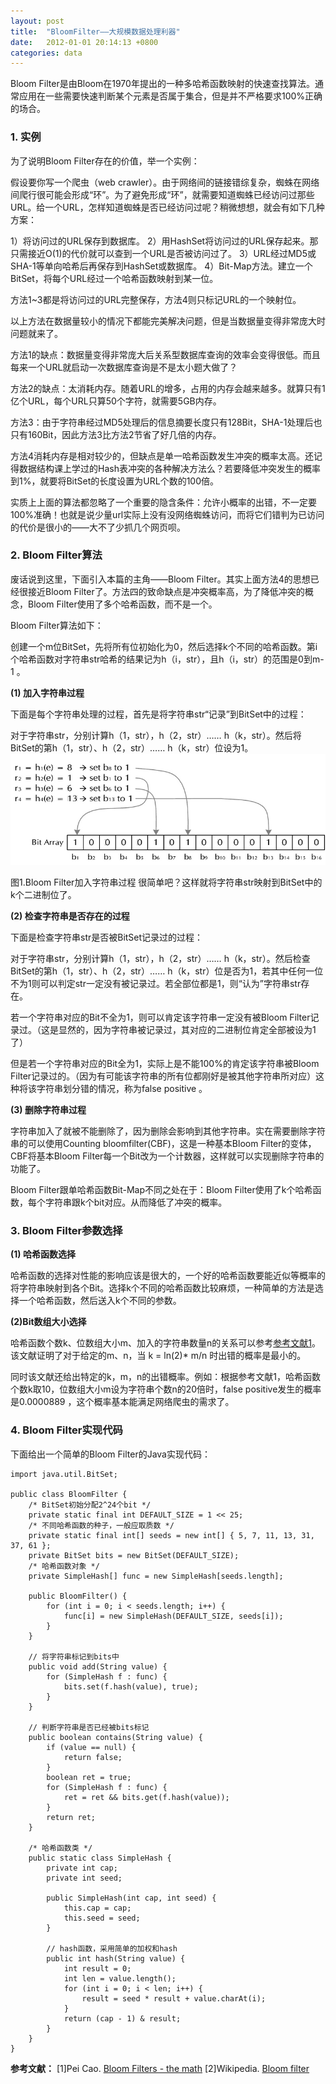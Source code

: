 ```yaml
---
layout: post
title:  "BloomFilter——大规模数据处理利器"
date:   2012-01-01 20:14:13 +0800
categories: data
---
```



Bloom Filter是由Bloom在1970年提出的一种多哈希函数映射的快速查找算法。通常应用在一些需要快速判断某个元素是否属于集合，但是并不严格要求100%正确的场合。

### 1. 实例
为了说明Bloom Filter存在的价值，举一个实例：

假设要你写一个爬虫（web crawler）。由于网络间的链接错综复杂，蜘蛛在网络间爬行很可能会形成“环”。为了避免形成“环”，就需要知道蜘蛛已经访问过那些URL。给一个URL，怎样知道蜘蛛是否已经访问过呢？稍微想想，就会有如下几种方案：

1）将访问过的URL保存到数据库。
2）用HashSet将访问过的URL保存起来。那只需接近O(1)的代价就可以查到一个URL是否被访问过了。
3）URL经过MD5或SHA-1等单向哈希后再保存到HashSet或数据库。
4）Bit-Map方法。建立一个BitSet，将每个URL经过一个哈希函数映射到某一位。

方法1~3都是将访问过的URL完整保存，方法4则只标记URL的一个映射位。

以上方法在数据量较小的情况下都能完美解决问题，但是当数据量变得非常庞大时问题就来了。

方法1的缺点：数据量变得非常庞大后关系型数据库查询的效率会变得很低。而且每来一个URL就启动一次数据库查询是不是太小题大做了？

方法2的缺点：太消耗内存。随着URL的增多，占用的内存会越来越多。就算只有1亿个URL，每个URL只算50个字符，就需要5GB内存。

方法3：由于字符串经过MD5处理后的信息摘要长度只有128Bit，SHA-1处理后也只有160Bit，因此方法3比方法2节省了好几倍的内存。

方法4消耗内存是相对较少的，但缺点是单一哈希函数发生冲突的概率太高。还记得数据结构课上学过的Hash表冲突的各种解决方法么？若要降低冲突发生的概率到1%，就要将BitSet的长度设置为URL个数的100倍。

实质上上面的算法都忽略了一个重要的隐含条件：允许小概率的出错，不一定要100%准确！也就是说少量url实际上没有没网络蜘蛛访问，而将它们错判为已访问的代价是很小的——大不了少抓几个网页呗。 

### 2. Bloom Filter算法 

废话说到这里，下面引入本篇的主角——Bloom Filter。其实上面方法4的思想已经很接近Bloom Filter了。方法四的致命缺点是冲突概率高，为了降低冲突的概念，Bloom Filter使用了多个哈希函数，而不是一个。

Bloom Filter算法如下：

创建一个m位BitSet，先将所有位初始化为0，然后选择k个不同的哈希函数。第i个哈希函数对字符串str哈希的结果记为h（i，str），且h（i，str）的范围是0到m-1 。

**(1) 加入字符串过程**

下面是每个字符串处理的过程，首先是将字符串str“记录”到BitSet中的过程：

对于字符串str，分别计算h（1，str），h（2，str）…… h（k，str）。然后将BitSet的第h（1，str）、h（2，str）…… h（k，str）位设为1。
![bloomfilter](images/bloomfilter.jpg)

图1.Bloom Filter加入字符串过程
很简单吧？这样就将字符串str映射到BitSet中的k个二进制位了。

**(2) 检查字符串是否存在的过程**

下面是检查字符串str是否被BitSet记录过的过程：

对于字符串str，分别计算h（1，str），h（2，str）…… h（k，str）。然后检查BitSet的第h（1，str）、h（2，str）…… h（k，str）位是否为1，若其中任何一位不为1则可以判定str一定没有被记录过。若全部位都是1，则“认为”字符串str存在。

若一个字符串对应的Bit不全为1，则可以肯定该字符串一定没有被Bloom Filter记录过。（这是显然的，因为字符串被记录过，其对应的二进制位肯定全部被设为1了）

但是若一个字符串对应的Bit全为1，实际上是不能100%的肯定该字符串被Bloom Filter记录过的。（因为有可能该字符串的所有位都刚好是被其他字符串所对应）这种将该字符串划分错的情况，称为false positive 。


**(3) 删除字符串过程** 

字符串加入了就被不能删除了，因为删除会影响到其他字符串。实在需要删除字符串的可以使用Counting bloomfilter(CBF)，这是一种基本Bloom Filter的变体，CBF将基本Bloom Filter每一个Bit改为一个计数器，这样就可以实现删除字符串的功能了。

Bloom Filter跟单哈希函数Bit-Map不同之处在于：Bloom Filter使用了k个哈希函数，每个字符串跟k个bit对应。从而降低了冲突的概率。

 

### 3. Bloom Filter参数选择

**(1) 哈希函数选择**

哈希函数的选择对性能的影响应该是很大的，一个好的哈希函数要能近似等概率的将字符串映射到各个Bit。选择k个不同的哈希函数比较麻烦，一种简单的方法是选择一个哈希函数，然后送入k个不同的参数。

**(2)Bit数组大小选择** 

哈希函数个数k、位数组大小m、加入的字符串数量n的关系可以参考[参考文献1](http://pages.cs.wisc.edu/~cao/papers/summary-cache/node8.html)。该文献证明了对于给定的m、n，当 k = ln(2)* m/n 时出错的概率是最小的。

同时该文献还给出特定的k，m，n的出错概率。例如：根据参考文献1，哈希函数个数k取10，位数组大小m设为字符串个数n的20倍时，false positive发生的概率是0.0000889 ，这个概率基本能满足网络爬虫的需求了。  



### 4. Bloom Filter实现代码

下面给出一个简单的Bloom Filter的Java实现代码：

```
import java.util.BitSet;

public class BloomFilter {
	/* BitSet初始分配2^24个bit */
	private static final int DEFAULT_SIZE = 1 << 25;
	/* 不同哈希函数的种子，一般应取质数 */
	private static final int[] seeds = new int[] { 5, 7, 11, 13, 31, 37, 61 };
	private BitSet bits = new BitSet(DEFAULT_SIZE);
	/* 哈希函数对象 */
	private SimpleHash[] func = new SimpleHash[seeds.length];

	public BloomFilter() {
		for (int i = 0; i < seeds.length; i++) {
			func[i] = new SimpleHash(DEFAULT_SIZE, seeds[i]);
		}
	}

	// 将字符串标记到bits中
	public void add(String value) {
		for (SimpleHash f : func) {
			bits.set(f.hash(value), true);
		}
	}

	// 判断字符串是否已经被bits标记
	public boolean contains(String value) {
		if (value == null) {
			return false;
		}
		boolean ret = true;
		for (SimpleHash f : func) {
			ret = ret && bits.get(f.hash(value));
		}
		return ret;
	}

	/* 哈希函数类 */
	public static class SimpleHash {
		private int cap;
		private int seed;

		public SimpleHash(int cap, int seed) {
			this.cap = cap;
			this.seed = seed;
		}

		// hash函数，采用简单的加权和hash
		public int hash(String value) {
			int result = 0;
			int len = value.length();
			for (int i = 0; i < len; i++) {
				result = seed * result + value.charAt(i);
			}
			return (cap - 1) & result;
		}
	}
}
```

**参考文献：**
[1]Pei Cao. [Bloom Filters - the math](http://pages.cs.wisc.edu/~cao/papers/summary-cache/node8.html)
[2]Wikipedia. [Bloom filter](http://en.wikipedia.org/wiki/Bloom_filter)
